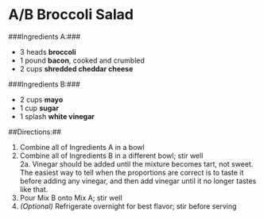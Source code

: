 A/B Broccoli Salad
==============

###Ingredients A:###
* 3 heads **broccoli** 
* 1 pound **bacon**, cooked and crumbled
* 2 cups **shredded cheddar cheese**

###Ingredients B:###
* 2 cups **mayo**
* 1 cup **sugar**
* 1 splash **white vinegar**

##Directions:##
1. Combine all of Ingredients A in a bowl
2. Combine all of Ingredients B in a different bowl; stir well  
  2a. Vinegar should be added until the mixture becomes tart, not sweet. The easiest way to tell when the proportions are correct is to taste it before adding any vinegar, and then add vinegar until it no longer tastes like that.
3. Pour Mix B onto Mix A; stir well
4. *(Optional)* Refrigerate overnight for best flavor; stir before serving
